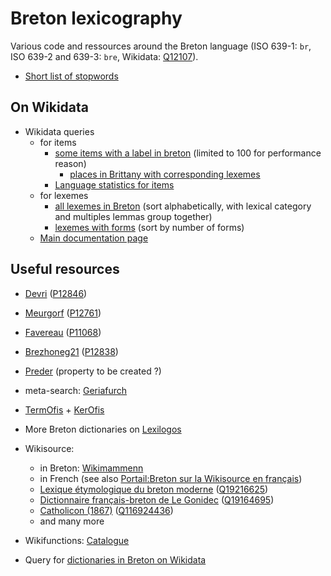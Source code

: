 # Breton lexicography
Various code and ressources around the Breton language (ISO 639-1: ``br``, ISO 639-2 and 639-3: ``bre``, Wikidata: [Q12107](https://www.wikidata.org/wiki/Q12107)).

* [Short list of stopwords](https://github.com/belett/Breton_lexicography/blob/main/Stopwords%20br)

## On Wikidata
* Wikidata queries
  * for items
    * [some items with a label in breton](https://w.wiki/3N5M) (limited to 100 for performance reason)
      * [places in Brittany with corresponding lexemes](https://w.wiki/ATja) 
    * [Language statistics for items](https://www.wikidata.org/wiki/User:Mr._Ibrahem/Language_statistics_for_items)
  * for lexemes
    * [all lexemes in Breton](https://w.wiki/3Hvk) (sort alphabetically, with lexical category and multiples lemmas group together)
    * [lexemes with forms](https://w.wiki/3N5V) (sort by number of forms)
  * [Main documentation page](https://www.wikidata.org/wiki/Wikidata:Lexicographical_data/Documentation/Languages/br)

## Useful resources

* [Devri](http://devri.bzh) ([P12846](https://www.wikidata.org/wiki/Property:P12846))
* [Meurgorf](https://niverel.brezhoneg.bzh/fr/meurgorf/) ([P12761](https://www.wikidata.org/wiki/Property:P12761))
* [Favereau](http://s197437879.onlinehome.fr/dicobzh/index.php) ([P11068](https://www.wikidata.org/wiki/Property:P11068))
* [Brezhoneg21](https://www.brezhoneg21.com/) ([P12838](https://www.wikidata.org/wiki/Property:P12838))
* [Preder](https://preder.net/r/geriadur/geriadur.php) (property to be created ?)
* meta-search: [Geriafurch](https://geriafurch.bzh)
* [TermOfis](https://www.fr.brezhoneg.bzh/36-termofis.htm) + [KerOfis](https://www.fr.brezhoneg.bzh/40-kerofis.htm)
* More Breton dictionaries on [Lexilogos](https://www.lexilogos.com/breton_dictionnaire.htm)

* Wikisource:
  * in Breton: [Wikimammenn](https://br.wikisource.org)
  * in French (see also [Portail:Breton sur la Wikisource en français](https://fr.wikisource.org/wiki/Portail:Breton))
   * [Lexique étymologique du breton moderne](https://fr.wikisource.org/wiki/Lexique_étymologique_du_breton_moderne) ([Q19216625](https://www.wikidata.org/wiki/Q19216625))
   * [Dictionnaire français-breton de Le Gonidec](https://fr.wikisource.org/wiki/Dictionnaire_français-breton_de_Le_Gonidec) ([Q19164695](https://www.wikidata.org/wiki/Q19164695))
   * [Catholicon (1867)](https://fr.wikisource.org/wiki/Catholicon_(Lagadec)/1867) ([Q116924436](https://www.wikidata.org/wiki/Q116924436))
   * and many more
* Wikifunctions: [Catalogue](https://www.wikifunctions.org/wiki/Wikifunctions:Catalogue/Natural_language_operations/Breton)
* Query for [dictionaries in Breton on Wikidata](https://w.wiki/9PoL)

